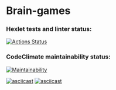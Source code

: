 # Brain-games
### Hexlet tests and linter status:
[![Actions Status](https://github.com/vareshka0101/frontend-project-44/actions/workflows/hexlet-check.yml/badge.svg)](https://github.com/vareshka0101/frontend-project-44/actions)

### CodeClimate maintainability status:
[![Maintainability](https://api.codeclimate.com/v1/badges/cec6733fff1e4b93425c/maintainability)](https://codeclimate.com/github/vareshka0101/frontend-project-44/maintainability)

[![asciicast](https://asciinema.org/a/odURCygkQoTuCBld6QoGagQmP.svg)](https://asciinema.org/a/odURCygkQoTuCBld6QoGagQmP)
[![asciicast](https://asciinema.org/a/N4AEk3uT989Z3wBX1iHAPnfFm.svg)](https://asciinema.org/a/N4AEk3uT989Z3wBX1iHAPnfFm)
